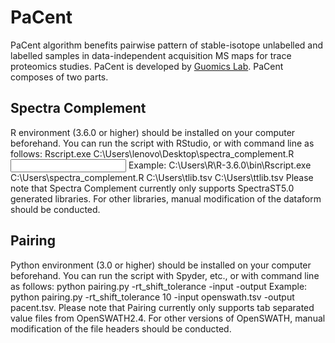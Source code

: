 # PaCent
PaCent algorithm benefits pairwise pattern of stable-isotope unlabelled and labelled samples in data-independent acquisition MS maps for trace proteomics studies. PaCent is developed by [Guomics Lab](http://www.guomics.com).
PaCent composes of two parts. 

## Spectra Complement
R environment (3.6.0 or higher) should be installed on your computer beforehand. 
You can run the script with RStudio, or with command line as follows:
    Rscript.exe C:\Users\lenovo\Desktop\spectra_complement.R <input original library> <output consensus library>
    Example: C:\Users\R\R-3.6.0\bin\Rscript.exe C:\Users\spectra_complement.R C:\Users\tlib.tsv C:\Users\ttlib.tsv
    Please note that Spectra Complement currently only supports SpectraST5.0 generated libraries. For other libraries, manual modification of the dataform should be conducted.

## Pairing
Python environment (3.0 or higher) should be installed on your computer beforehand.
You can run the script with Spyder, etc., or with command line as follows:
    python pairing.py -rt_shift_tolerance <value> -input <file> -output <file>
    Example: python pairing.py -rt_shift_tolerance 10 -input openswath.tsv -output pacent.tsv.
    Please note that Pairing currently only supports tab separated value files from OpenSWATH2.4. For other versions of OpenSWATH, manual modification of the file headers should be conducted. 
  
